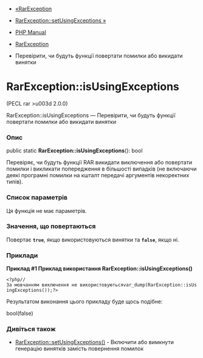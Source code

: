 - [«RarException](class.rarexception.md)
- [RarException::setUsingExceptions
»](rarexception.setusingexceptions.md)

- [PHP Manual](index.md)
- [RarException](class.rarexception.md)
- Перевірити, чи будуть функції повертати помилки або викидати
винятки

# RarException::isUsingExceptions

(PECL rar \>u003d 2.0.0)

RarException::isUsingExceptions — Перевірити, чи будуть функції повертати
помилки або викидати винятки

### Опис

public static **RarException::isUsingExceptions**(): bool

Перевіряє, чи будуть функції RAR викидати виключення або повертати
помилки і викликати попередження в більшості випадків (не включаючи
деякі програмні помилки на кшталт передачі аргументів некоректних
типів).

### Список параметрів

Ця функція не має параметрів.

### Значення, що повертаються

Повертає **`true`**, якщо використовуються винятки та **`false`**, якщо
ні.

### Приклади

**Приклад #1 Приклад використання **RarException::isUsingExceptions()****

` <?php//За мовчанням виключення не використовуютьсяvar_dump(RarException::isUsingExceptions());?> `

Результатом виконання цього прикладу буде щось подібне:

bool(false)

### Дивіться також

- [RarException::setUsingExceptions()](rarexception.setusingexceptions.md) -
Включити або вимкнути генерацію винятків замість повернення
помилок

